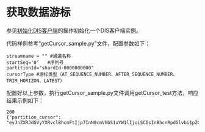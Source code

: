 # 获取数据游标<a name="dayu_06_0044"></a>

参见[初始化DIS客户端](初始化DIS客户端-2.md)的操作初始化一个DIS客户端实例。

代码样例参考“getCursor\_sample.py”文件，配置参数如下：

```
streamname = "" #通道名称
startSeq='0’   #序列号  
partitionId="shardId-0000000000"   
cursorType #游标类型（AT_SEQUENCE_NUMBER、AFTER_SEQUENCE_NUMBER、TRIM_HORIZON、LATEST）
```

配置好以上参数，执行getCursor\_sample.py文件调用getCursor\_test方法，响应结果示例如下：

```
200
{"partition_cursor": "eyJnZXRJdGVyYXRvclBhcmFtIjp7InN0cmVhbS1uYW1lIjoiSCIsInBhcnRpdGlvbi1pZCI6InNoYXJkSWQtMDAwMDAwMDAwMCIsImN1cnNvci10eXBlIjoiQVRfU0VRVUVOQ0VfTlVNQkVSIiwic3RhcnRpbmctc2VxdWVuY2UtbnVtYmVyIjoiMCJ9LCJnZW5lcmF0ZVRpbWVzdGFtcCI6MTUzMjQyNDg4NzE1NH0"}
```

